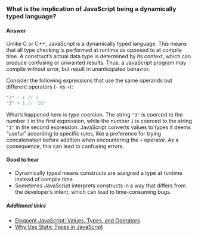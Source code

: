 ### What is the implication of JavaScript being a dynamically typed language?

#### Answer

Unlike C or C++, JavaScript is a dynamically typed language. This means that all type checking is performed at runtime as opposed to at compile time. A construct’s actual data type is determined by its context, which can produce confusing or unwanted results. Thus, a JavaScript program may compile without error, but result in unanticipated behavior.  

Consider the following expressions that use the same operands but different operators (`-` vs `+`):

```js
"3" - 1 // 2
"3" + 1 // "31"
```

What’s happened here is type coercion. The string `"3"` is coerced to the number `3` in the first expression, while the number `1` is coerced to the string `"1"` in the second expression. JavaScript converts values to types it deems “useful” according to specific rules, like a preference for trying concatenation before addition when encountering the `+` operator. As a consequence, this can lead to confusing errors.

#### Good to hear

- Dynamically typed means constructs are assigned a type at runtime instead of compile time.
- Sometimes JavaScript interprets constructs in a way that differs from the developer’s intent, which can lead to time-consuming bugs.

##### Additional links

<!-- Whenever possible, link a more detailed explanation. -->

* [Eloquent JavaScript: Values, Types, and Operators](http://eloquentjavascript.net/01_values.html)
* [Why Use Static Types in JavaScript](https://medium.freecodecamp.org/why-use-static-types-in-javascript-part-1-8382da1e0adb)

<!-- tags: (javascript) -->

<!-- expertise: (2) -->
